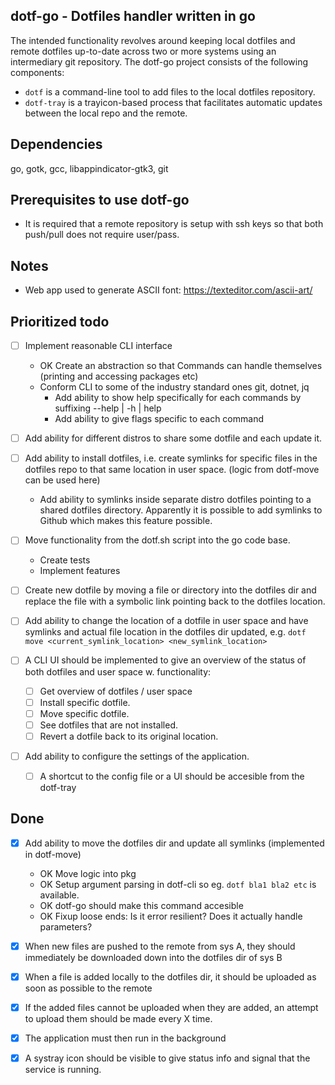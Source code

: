 dotf-go - Dotfiles handler written in go
----------------------------------------
The intended functionality revolves around keeping local dotfiles and remote dotfiles up-to-date
across two or more systems using an intermediary git repository.
The dotf-go project consists of the following components:
- `dotf` is a command-line tool to add files to the local dotfiles repository.
- `dotf-tray` is a trayicon-based process that facilitates automatic updates between the local repo and the remote.

Dependencies
------------
go, gotk, gcc, libappindicator-gtk3, git

Prerequisites to use dotf-go
----------------------------
- It is required that a remote repository is setup with ssh keys so that both push/pull does not require user/pass.

Notes
-----
- Web app used to generate ASCII font: https://texteditor.com/ascii-art/

Prioritized todo
----------------
- [ ] Implement reasonable CLI interface
	- OK Create an abstraction so that Commands can handle themselves (printing and accessing packages etc)
	- Conform CLI to some of the industry standard ones git, dotnet, jq
		- Add ability to show help specifically for each commands by suffixing --help | -h | help
		- Add ability to give flags specific to each command

- [ ] Add ability for different distros to share some dotfile and each update it.

- [ ] Add ability to install dotfiles, i.e. create symlinks for specific files in the dotfiles repo 
		to that same location in user space. (logic from dotf-move can be used here)
	- Add ability to symlinks inside separate distro dotfiles pointing to
		  a shared dotfiles directory. Apparently it is possible to add symlinks to
		  Github which makes this feature possible.

- [ ] Move functionality from the dotf.sh script into the go code base.
	- Create tests
	- Implement features

- [ ] Create new dotfile by moving a file or directory into the dotfiles dir and replace the file with a symbolic link 
		pointing back to the dotfiles location.

- [ ] Add ability to change the location of a dotfile in user space and have symlinks and actual file 
		location in the dotfiles dir updated, e.g. `dotf move <current_symlink_location> <new_symlink_location>`

- [ ] A CLI UI should be implemented to give an overview of the status of both dotfiles and user space w. functionality:
	- [ ] Get overview of dotfiles / user space
	- [ ] Install specific dotfile.
	- [ ] Move specific dotfile.
	- [ ] See dotfiles that are not installed.
	- [ ] Revert a dotfile back to its original location.

- [ ] Add ability to configure the settings of the application.
	- [ ] A shortcut to the config file or a UI should be accesible from the dotf-tray

Done 
----
- [x] Add ability to move the dotfiles dir and update all symlinks (implemented in dotf-move)
	- OK Move logic into pkg
	- OK Setup argument parsing in dotf-cli so eg. `dotf bla1 bla2 etc` is available.
	- OK dotf-go should make this command accesible
	- OK Fixup loose ends: Is it error resilient? Does it actually handle parameters?

- [x] When new files are pushed to the remote from sys A, they should immediately be downloaded down into the dotfiles dir of sys B
- [x] When a file is added locally to the dotfiles dir, it should be uploaded as soon as possible to the remote
- [x] If the added files cannot be uploaded when they are added, an attempt to upload them should be made every X time.
- [x] The application must then run in the background
- [x] A systray icon should be visible to give status info and signal that the service is running.

